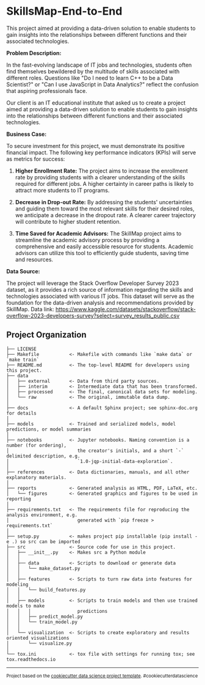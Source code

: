 # SkillsMap-End-to-End

This project aimed at providing a data-driven solution to enable students to gain insights into the relationships between different functions and their associated technologies.

**Problem Description:**

In the fast-evolving landscape of IT jobs and technologies, students often find themselves bewildered by the multitude of skills associated with different roles. Questions like "Do I need to learn C++ to be a Data Scientist?" or "Can I use JavaScript in Data Analytics?" reflect the confusion that aspiring professionals face.

Our client is an IT educational institute that asked us to create a project aimed at providing a data-driven solution to enable students to gain insights into the relationships between different functions and their associated technologies.

**Business Case:**

To secure investment for this project, we must demonstrate its positive financial impact. The following key performance indicators (KPIs) will serve as metrics for success:

1. **Higher Enrollment Rate:** The project aims to increase the enrollment rate by providing students with a clearer understanding of the skills required for different jobs. A higher certainty in career paths is likely to attract more students to IT programs.

2. **Decrease in Drop-out Rate:** By addressing the students' uncertainties and guiding them toward the most relevant skills for their desired roles, we anticipate a decrease in the dropout rate. A clearer career trajectory will contribute to higher student retention.

3. **Time Saved for Academic Advisors:** The SkillMap project aims to streamline the academic advisory process by providing a comprehensive and easily accessible resource for students. Academic advisors can utilize this tool to efficiently guide students, saving time and resources.

**Data Source:**

The project will leverage the Stack Overflow Developer Survey 2023 dataset, as it provides a rich source of information regarding the skills and technologies associated with various IT jobs. This dataset will serve as the foundation for the data-driven analysis and recommendations provided by SkillMap.
Data link: https://www.kaggle.com/datasets/stackoverflow/stack-overflow-2023-developers-survey?select=survey_results_public.csv

## Project Organization

    ├── LICENSE
    ├── Makefile           <- Makefile with commands like `make data` or `make train`
    ├── README.md          <- The top-level README for developers using this project.
    ├── data
    │   ├── external       <- Data from third party sources.
    │   ├── interim        <- Intermediate data that has been transformed.
    │   ├── processed      <- The final, canonical data sets for modeling.
    │   └── raw            <- The original, immutable data dump.
    │
    ├── docs               <- A default Sphinx project; see sphinx-doc.org for details
    │
    ├── models             <- Trained and serialized models, model predictions, or model summaries
    │
    ├── notebooks          <- Jupyter notebooks. Naming convention is a number (for ordering),
    │                         the creator's initials, and a short `-` delimited description, e.g.
    │                         `1.0-jqp-initial-data-exploration`.
    │
    ├── references         <- Data dictionaries, manuals, and all other explanatory materials.
    │
    ├── reports            <- Generated analysis as HTML, PDF, LaTeX, etc.
    │   └── figures        <- Generated graphics and figures to be used in reporting
    │
    ├── requirements.txt   <- The requirements file for reproducing the analysis environment, e.g.
    │                         generated with `pip freeze > requirements.txt`
    │
    ├── setup.py           <- makes project pip installable (pip install -e .) so src can be imported
    ├── src                <- Source code for use in this project.
    │   ├── __init__.py    <- Makes src a Python module
    │   │
    │   ├── data           <- Scripts to download or generate data
    │   │   └── make_dataset.py
    │   │
    │   ├── features       <- Scripts to turn raw data into features for modeling
    │   │   └── build_features.py
    │   │
    │   ├── models         <- Scripts to train models and then use trained models to make
    │   │   │                 predictions
    │   │   ├── predict_model.py
    │   │   └── train_model.py
    │   │
    │   └── visualization  <- Scripts to create exploratory and results oriented visualizations
    │       └── visualize.py
    │
    └── tox.ini            <- tox file with settings for running tox; see tox.readthedocs.io

---

<p><small>Project based on the <a target="_blank" href="https://drivendata.github.io/cookiecutter-data-science/">cookiecutter data science project template</a>. #cookiecutterdatascience</small></p>
